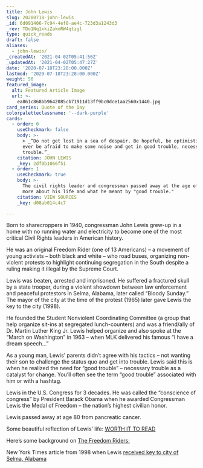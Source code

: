 ```yaml
---
title: John Lewis
slug: 20200718-john-lewis
_id: 6d091406-7c94-4ef0-ae4c-723d3a1243d3
_rev: TDo1Nq1xkiZakmRW4qtzgl
type: quick_reads
draft: false
aliases:
  - john-lewis/
_createdAt: '2021-04-02T05:41:56Z'
_updatedAt: '2021-04-02T05:47:27Z'
date: '2020-07-18T23:28:00.000Z'
lastmod: '2020-07-18T23:28:00.000Z'
weight: 50
featured_image:
  alt: Featured Article Image
  url: >-
    ea861c868bb9642085cb71911d13ff9bc0dce1aa2560x1440.jpg
card_series: Quote of the Day
colorpaletteclassname: '--dark-purple'
cards:
  - order: 0
    useCheckmark: false
    body: >-
      > _“Do not get lost in a sea of despair. Be hopeful, be optimistic…Never,
      ever be afraid to make some noise and get in good trouble, necessary
      trouble.”_
    citation: JOHN LEWIS
    _key: 2df0b1066f51
  - order: 1
    useCheckmark: true
    body: >-
      The civil rights leader and congressman passed away at the age of 80. Read
      more about his life and what he meant by "good trouble."
    citation: VIEW SOURCES
    _key: d08ab014c4c7

---
```

Born to sharecroppers in 1940, congressman John Lewis grew-up in a home with no running water and electricity to become one of the most critical Civil Rights leaders in American history.

He was an original Freedom Rider (one of 13 Americans) – a movement of young activists – both black and white – who road buses, organizing non-violent protests to highlight continuing segregation in the South despite a ruling making it illegal by the Supreme Court.

Lewis was beaten, arrested and imprisoned. He suffered a fractured skull by a state trooper, during a violent showdown between law enforcement and peaceful protestors in Selma, Alabama, later called “Bloody Sunday.” The mayor of the city at the time of the protest (1965) later gave Lewis the key to the city (1998).

He founded the Student Nonviolent Coordinating Committee (a group that help organize sit-ins at segregated lunch-counters) and was a friend/ally of Dr. Martin Luther King Jr. Lewis helped organize and also spoke at the “March on Washington” in 1963 – when MLK delivered his famous “I have a dream speech…”

As a young man, Lewis’ parents didn’t agree with his tactics – not wanting their son to challenge the status quo and get into trouble. Lewis said this is when he realized the need for “good trouble” – necessary trouble as a catalyst for change. You’ll often see the term “good trouble” associated with him or with a hashtag.

Lewis in the U.S. Congress for 3 decades. He was called the “conscience of congress” by President Barack Obama when he awarded Congressman Lewis the Medal of Freedom – the nation’s highest civilian honor.

Lewis passed away at age 80 from pancreatic cancer.

Some beautiful reflection of Lewis’ life: [WORTH IT TO READ](https://www.nytimes.com/2020/07/17/us/john-lewis-dead.html)

Here’s some background on [The Freedom Riders:](https://www.smithsonianmag.com/history/the-freedom-riders-then-and-now-45351758/)

New York Times article from 1998 when Lewis [received key to city of Selma, Alabama](https://www.nytimes.com/1998/03/09/us/civil-rights-veteran-is-honored-in-selma.html)